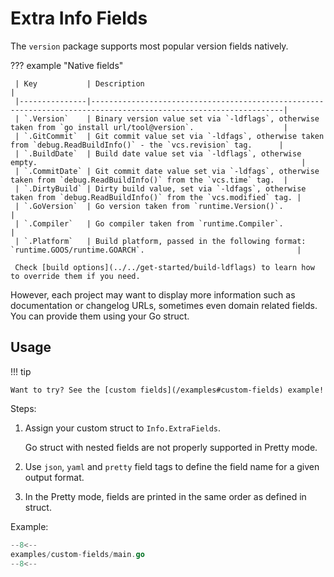 # Extra Info Fields

The `version` package supports most popular version fields natively.

??? example "Native fields"

     | Key           | Description                                                                                                     |
     |---------------|-----------------------------------------------------------------------------------------------------------------|
     | `.Version`    | Binary version value set via `-ldflags`, otherwise taken from `go install url/tool@version`.                    |
     | `.GitCommit`  | Git commit value set via `-ldfags`, otherwise taken from `debug.ReadBuildInfo()` - the `vcs.revision` tag.      |
     | `.BuildDate`  | Build date value set via `-ldflags`, otherwise empty.                                                           |
     | `.CommitDate` | Git commit date value set via `-ldfags`, otherwise taken from `debug.ReadBuildInfo()` from the `vcs.time` tag.  |
     | `.DirtyBuild` | Dirty build value, set via `-ldfags`, otherwise taken from `debug.ReadBuildInfo()` from the `vcs.modified` tag. |
     | `.GoVersion`  | Go version taken from `runtime.Version()`.                                                                      |
     | `.Compiler`   | Go compiler taken from `runtime.Compiler`.                                                                      |
     | `.Platform`   | Build platform, passed in the following format: `runtime.GOOS/runtime.GOARCH`.                                  |

     Check [build options](../../get-started/build-ldflags) to learn how to override them if you need.

However, each project may want to display more information such as documentation or changelog URLs, sometimes even domain related fields. You can provide them using your Go struct.

## Usage

!!! tip

    Want to try? See the [custom fields](/examples#custom-fields) example!

Steps:

1. Assign your custom struct to `Info.ExtraFields`.

   Go struct with nested fields are not properly supported in Pretty mode.

2. Use `json`, `yaml` and `pretty` field tags to define the field name for a given output format.
3. In the Pretty mode, fields are printed in the same order as defined in struct.

Example:

```go
--8<--
examples/custom-fields/main.go
--8<--
```
